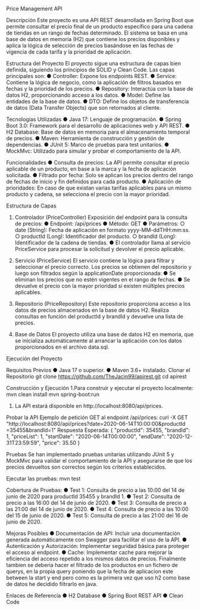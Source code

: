 Price Management API

Descripción
Este proyecto es una API REST desarrollada en Spring Boot que permite consultar el
precio final de un producto específico para una cadena de tiendas en un rango de fechas
determinado. El sistema se basa en una base de datos en memoria (H2) que contiene los
precios disponibles y aplica la lógica de selección de precios basándose en las fechas de
vigencia de cada tarifa y la prioridad de aplicación.

Estructura del Proyecto
El proyecto sigue una estructura de capas bien definida, siguiendo los principios de SOLID y
Clean Code. Las capas principales son:
● Controller: Expone los endpoints REST.
● Service: Contiene la lógica de negocio, como la aplicación de filtros basados en
fechas y la prioridad de los precios.
● Repository: Interactúa con la base de datos H2, proporcionando acceso a los datos.
● Model: Define las entidades de la base de datos.
● DTO: Define los objetos de transferencia de datos (Data Transfer Objects) que son
retornados al cliente.

Tecnologías Utilizadas
● Java 17: Lenguaje de programación.
● Spring Boot 3.0: Framework para el desarrollo de aplicaciones web y API REST.
● H2 Database: Base de datos en memoria para el almacenamiento temporal de
precios.
● Maven: Herramienta de construcción y gestión de dependencias.
● JUnit 5: Marco de pruebas para test unitarios.
● MockMvc: Utilizado para simular y probar el comportamiento de la API.

Funcionalidades
● Consulta de precios: La API permite consultar el precio aplicable de un producto,
en base a la marca y la fecha de aplicación solicitada.
● Filtrado por fecha: Solo se aplican los precios dentro del rango de fechas de inicio y
fin definidos para cada producto.
● Aplicación de prioridades: En caso de que existan varias tarifas aplicables para un
mismo producto y cadena, se selecciona el precio con la mayor prioridad.

Estructura de Capas

1. Controlador (PriceController)
Exposición del endpoint para la consulta de precios:
● Endpoint: /api/prices
● Método: GET
● Parámetros:
○ date (String): Fecha de aplicación en formato yyyy-MM-ddTHH:mm:ss.
○ productId (Long): Identificador del producto.
○ brandId (Long): Identificador de la cadena de tiendas.
● El controlador llama al servicio PriceService para procesar la solicitud y devolver
el precio aplicable.

2. Servicio (PriceService)
El servicio contiene la lógica para filtrar y seleccionar el precio correcto. Los precios se
obtienen del repositorio y luego son filtrados según la applicationDate proporcionada:
● Se eliminan los precios que no estén vigentes en el rango de fechas.
● Se devuelve el precio con la mayor prioridad si existen múltiples precios aplicables.

3. Repositorio (PriceRepository)
Este repositorio proporciona acceso a los datos de precios almacenados en la base de
datos H2. Realiza consultas en función del productId y brandId y devuelve una lista de
precios.

4. Base de Datos
El proyecto utiliza una base de datos H2 en memoria, que se inicializa automáticamente al
arrancar la aplicación con los datos proporcionados en el archivo data.sql.

Ejecución del Proyecto

Requisitos Previos
● Java 17 o superior.
● Maven 3.6+ instalado.
Clonar el Repositorio
git clone https://github.com/TheJacin99/apirest.git
cd apirest

Construcción y Ejecución
1.Para construir y ejecutar el proyecto localmente:
mvn clean install
mvn spring-boot:run
1. La API estará disponible en http://localhost:8080/api/prices.
   
Probar la API
Ejemplo de petición GET al endpoint /api/prices:
curl -X GET
"http://localhost:8080/api/prices?date=2020-06-14T10:00:00&productId
=35455&brandId=1"
Respuesta Esperada:
{
"productId": 35455,
"brandId": 1,
"priceList": 1,
"startDate": "2020-06-14T00:00:00",
"endDate": "2020-12-31T23:59:59",
"price": 35.50
}

Pruebas
Se han implementado pruebas unitarias utilizando JUnit 5 y MockMvc para validar el
comportamiento de la API y asegurarse de que los precios devueltos son correctos según
los criterios establecidos.

Ejecutar las pruebas:
mvn test

Cobertura de Pruebas:
● Test 1: Consulta de precio a las 10:00 del 14 de junio de 2020 para productId
35455 y brandId 1.
● Test 2: Consulta de precio a las 16:00 del 14 de junio de 2020.
● Test 3: Consulta de precio a las 21:00 del 14 de junio de 2020.
● Test 4: Consulta de precio a las 10:00 del 15 de junio de 2020.
● Test 5: Consulta de precio a las 21:00 del 16 de junio de 2020.

Mejoras Posibles
● Documentación de API: Incluir una documentación generada automáticamente con
Swagger para facilitar el uso de la API.
● Autenticación y Autorización: Implementar seguridad básica para proteger el
acceso al endpoint.
● Cache: Implementar cache para mejorar la eficiencia del acceso repetido a los
mismos datos de precios.
Finalmente tambien se deberia hacer el filtrado de los productos en un fichero de querys, en la propia query poniendo que la fecha de aplicacion este between la start y end pero como es la primera vez que uso h2 como base de datos he decidido filtrarlo en java.

Enlaces de Referencia
● H2 Database
● Spring Boot REST API
● Clean Code

